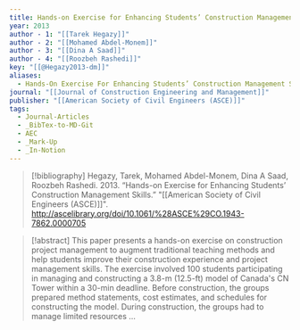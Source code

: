 ```yaml
---
title: Hands-on Exercise for Enhancing Students’ Construction Management Skills
year: 2013
author - 1: "[[Tarek Hegazy]]"
author - 2: "[[Mohamed Abdel-Monem]]"
author - 3: "[[Dina A Saad]]"
author - 4: "[[Roozbeh Rashedi]]"
key: "[[@Hegazy2013-dm]]"
aliases:
  - Hands-On Exercise For Enhancing Students’ Construction Management Skills
journal: "[[Journal of Construction Engineering and Management]]"
publisher: "[[American Society of Civil Engineers (ASCE)]]"
tags:
  - Journal-Articles
  - _BibTex-to-MD-Git
  - AEC
  - _Mark-Up
  - _In-Notion
---
```


> [!bibliography]
> Hegazy, Tarek, Mohamed Abdel-Monem, Dina A Saad, Roozbeh Rashedi. 2013. “Hands-on Exercise for Enhancing Students’ Construction Management Skills.” "[[American Society of Civil Engineers (ASCE)]]". http://ascelibrary.org/doi/10.1061/%28ASCE%29CO.1943-7862.0000705

> [!abstract]
> This paper presents a hands-on exercise on construction project management to augment traditional teaching methods and help students improve their construction experience and project management skills. The exercise involved 100 students participating in managing and constructing a 3.8-m (12.5-ft) model of Canada's CN Tower within a 30-min deadline. Before construction, the groups prepared method statements, cost estimates, and schedules for constructing the model. During construction, the groups had to manage limited resources …